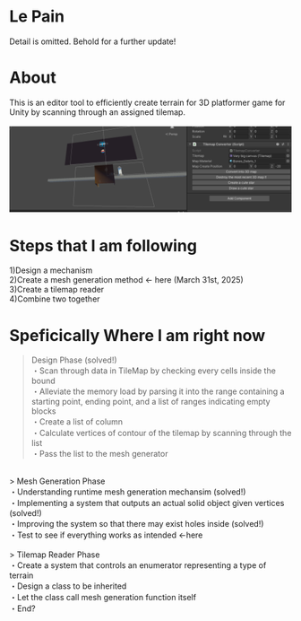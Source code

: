 # Le Pain
Detail is omitted. Behold for a further update!<br>

# About
This is an editor tool to efficiently create terrain for 3D platformer game for Unity by scanning through an assigned tilemap.<br><br>
<img src="https://github.com/TrueRyoB/Tilemap-to-Terrain-Converter/blob/main/photos%20for%20readme/screenshot%20march%2030th.png" width="700px"><br>

# Steps that I am following
1)Design a mechanism<br>
2)Create a mesh generation method <- here (March 31st, 2025)<br>
3)Create a tilemap reader<br>
4)Combine two together<br>

# Speficically Where I am right now
> Design Phase (solved!) <br>
・Scan through data in TileMap by checking every cells inside the bound<br>
・Alleviate the memory load by parsing it into the range containing a starting point, ending point, and a list of ranges indicating empty blocks<br>
・Create a list of column<br>
・Calculate vertices of contour of the tilemap by scanning through the list<br>
・Pass the list to the mesh generator<br>
<br>
> Mesh Generation Phase <br>
・Understanding runtime mesh generation mechansim (solved!)<br>
・Implementing a system that outputs an actual solid object given vertices (solved!)<br>
・Improving the system so that there may exist holes inside (solved!)<br>
・Test to see if everything works as intended <-here<br>
<br>
> Tilemap Reader Phase <br>
・Create a system that controls an enumerator representing a type of terrain<br>
・Design a class to be inherited<br>
・Let the class call mesh generation function itself<br>
・End?<br>
